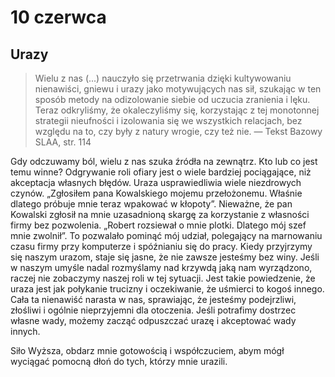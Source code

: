 
# 10 czerwca

## Urazy

> Wielu z nas (...) nauczyło się przetrwania dzięki kultywowaniu nienawiści, gniewu i urazy jako motywujących nas sił, szukając w ten sposób metody na odizolowanie siebie od uczucia zranienia i lęku. Teraz odkryliśmy, że okaleczyliśmy się, korzystając z tej monotonnej strategii nieufności i izolowania się we wszystkich relacjach, bez względu na to, czy były z natury wrogie, czy też nie. — Tekst Bazowy SLAA, str. 114

Gdy odczuwamy ból, wielu z nas szuka źródła na zewnątrz. Kto lub co jest temu winne? Odgrywanie roli ofiary jest o wiele bardziej pociągające, niż akceptacja własnych błędów. Uraza usprawiedliwia wiele niezdrowych czynów. „Zgłosiłem pana Kowalskiego mojemu przełożonemu. Właśnie dlatego próbuje mnie teraz wpakować w kłopoty”. Nieważne, że pan Kowalski zgłosił na mnie uzasadnioną skargę za korzystanie z własności firmy bez pozwolenia. „Robert rozsiewał o mnie plotki. Dlatego mój szef mnie zwolnił”. To pozwalało pominąć mój udział, polegający na marnowaniu czasu firmy przy komputerze i spóźnianiu się do pracy. Kiedy przyjrzymy się naszym urazom, staje się jasne, że nie zawsze jesteśmy bez winy. Jeśli w naszym umyśle nadal rozmyślamy nad krzywdą jaką nam wyrządzono, raczej nie zobaczymy naszej roli w tej sytuacji. Jest takie powiedzenie, że uraza jest jak połykanie trucizny i oczekiwanie, że uśmierci to kogoś innego. Cała ta nienawiść narasta w nas, sprawiając, że jesteśmy podejrzliwi, złośliwi i ogólnie nieprzyjemni dla otoczenia. Jeśli potrafimy dostrzec własne wady, możemy zacząć odpuszczać urazę i akceptować wady innych.

Siło Wyższa, obdarz mnie gotowością i współczuciem, abym mógł wyciągać pomocną dłoń do tych, którzy mnie urazili.
